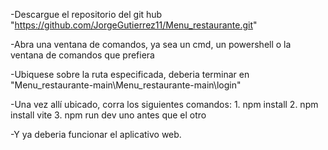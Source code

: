 -Descargue el repositorio del git hub "https://github.com/JorgeGutierrez11/Menu_restaurante.git"

-Abra una ventana de comandos, ya sea un cmd, un powershell o la ventana de comandos que prefiera

-Ubiquese sobre la ruta especificada, deberia terminar en "Menu_restaurante-main\Menu_restaurante-main\login"

-Una vez allí ubicado, corra los siguientes comandos:
		1. npm install
		2. npm install vite
		3. npm run dev
	uno antes que el otro

-Y ya deberia funcionar el aplicativo web.